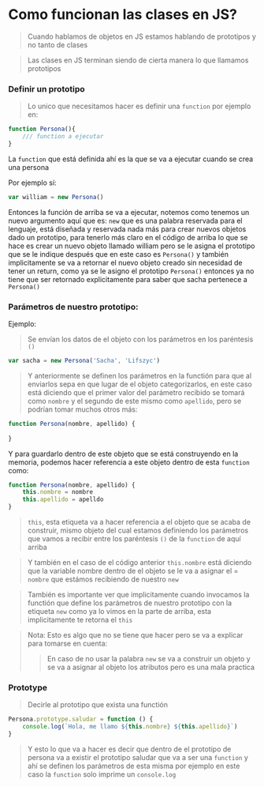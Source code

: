 # Como funcionan las clases en JS?

> Cuando hablamos de objetos en JS estamos hablando de prototipos y no tanto de clases 

>Las clases en JS terminan siendo de cierta manera lo que llamamos prototipos


### Definir un prototipo

> Lo unico que necesitamos hacer es definir una ```function``` por ejemplo en:

```js
function Persona(){
	/// function a ejecutar
}
```

La ```function``` que está definida ahí es la que se va a ejecutar cuando se crea una persona

Por ejemplo sí: 
```js
var william = new Persona()
```

Entonces la función de arriba se va a ejecutar, notemos como tenemos un nuevo argumento aquí que es: ```new``` que es una palabra reservada para el lenguaje, está diseñada y reservada nada más para crear nuevos objetos dado un prototipo, para tenerlo más claro en el código de arriba lo que se hace es crear un nuevo objeto llamado william pero se le asigna el prototipo que se le indique después que en este caso es ```Persona()``` y también implicitamente se va a retornar el nuevo objeto creado sin necesidad de tener un return, como ya se le asigno el prototipo ```Persona()``` entonces ya no tiene que ser retornado explicitamente para saber que sacha pertenece a ```Persona()```

### Parámetros de nuestro prototipo:
Ejemplo: 
> Se envían los datos de el objeto con los parámetros en los paréntesis ```()``` 
```js
var sacha = new Persona('Sacha', 'Lifszyc')
```

> Y anteriormente se definen los parámetros en la functión para que al enviarlos sepa en que lugar de el objeto categorizarlos, en este caso está diciendo que el primer valor del parámetro recibido se tomará como ```nombre``` y el segundo de este mismo como ```apellido```, pero se podrían tomar muchos otros más:
```js
function Persona(nombre, apellido) {
	
}
```
Y para guardarlo dentro de este objeto que se está construyendo en la memoria, podemos hacer referencia a este objeto dentro de esta ```function``` como:
```js
function Persona(nombre, apellido) {
	this.nombre = nombre
	this.apellido = apelldo
}
```
> ```this```, esta etiqueta va a hacer referencia a el objeto que se acaba de construir, mismo objeto del cual estamos definiendo los parámetros que vamos a recibir entre los paréntesis ```()``` de la ```function``` de aquí arriba

> Y también en el caso de el código anterior ```this.nombre``` está diciendo que la variable nombre dentro de el objeto se le va a asignar el = ```nombre``` que estámos recibiendo de nuestro ```new```

> También es importante ver que implicitamente cuando invocamos la functión que define los parámetros de nuestro prototipo con la etiqueta ```new``` como ya lo vimos en la parte de arriba, esta implicitamente te retorna el ```this```


> Nota: Esto es algo que no se tiene que hacer pero se va a explicar para tomarse en cuenta:
> > En caso de no usar la palabra ```new``` se va a construir un objeto y se va a asignar al objeto los atributos  pero es una mala practica 

### Prototype
> Decirle al prototipo que exista una functión

```js
Persona.prototype.saludar = function () {
	console.log(`Hola, me llamo ${this.nombre} ${this.apellido}`)
}
```
> Y esto lo que va a hacer es decir que dentro de el prototipo de persona va a existir el prototipo saludar que va a ser una ```function``` y ahí se definen los parámetros de esta misma por ejemplo en este caso la ```function``` solo imprime un ```console.log```